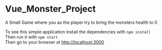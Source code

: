 # Vue_Monster_Project

A Small Game where you as the player try to bring the monsters health to 0

To see this simple application install the dependencies with `npm install`\
Then run it with `npm start`\
Then go to your browser at <http://localhost:3000>
